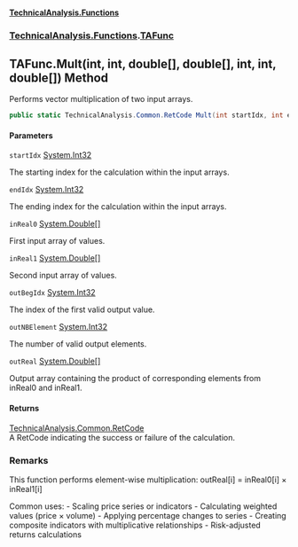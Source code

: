 #### [TechnicalAnalysis\.Functions](Atypical.TechnicalAnalysis.Functions.md 'Atypical\.TechnicalAnalysis\.Functions')
### [TechnicalAnalysis\.Functions](Atypical.TechnicalAnalysis.Functions.md#TechnicalAnalysis.Functions 'TechnicalAnalysis\.Functions').[TAFunc](TAFunc.md 'TechnicalAnalysis\.Functions\.TAFunc')

## TAFunc\.Mult\(int, int, double\[\], double\[\], int, int, double\[\]\) Method

Performs vector multiplication of two input arrays\.

```csharp
public static TechnicalAnalysis.Common.RetCode Mult(int startIdx, int endIdx, in double[] inReal0, in double[] inReal1, ref int outBegIdx, ref int outNBElement, ref double[] outReal);
```
#### Parameters

<a name='TechnicalAnalysis.Functions.TAFunc.Mult(int,int,double[],double[],int,int,double[]).startIdx'></a>

`startIdx` [System\.Int32](https://docs.microsoft.com/en-us/dotnet/api/System.Int32 'System\.Int32')

The starting index for the calculation within the input arrays\.

<a name='TechnicalAnalysis.Functions.TAFunc.Mult(int,int,double[],double[],int,int,double[]).endIdx'></a>

`endIdx` [System\.Int32](https://docs.microsoft.com/en-us/dotnet/api/System.Int32 'System\.Int32')

The ending index for the calculation within the input arrays\.

<a name='TechnicalAnalysis.Functions.TAFunc.Mult(int,int,double[],double[],int,int,double[]).inReal0'></a>

`inReal0` [System\.Double](https://docs.microsoft.com/en-us/dotnet/api/System.Double 'System\.Double')[\[\]](https://docs.microsoft.com/en-us/dotnet/api/System.Array 'System\.Array')

First input array of values\.

<a name='TechnicalAnalysis.Functions.TAFunc.Mult(int,int,double[],double[],int,int,double[]).inReal1'></a>

`inReal1` [System\.Double](https://docs.microsoft.com/en-us/dotnet/api/System.Double 'System\.Double')[\[\]](https://docs.microsoft.com/en-us/dotnet/api/System.Array 'System\.Array')

Second input array of values\.

<a name='TechnicalAnalysis.Functions.TAFunc.Mult(int,int,double[],double[],int,int,double[]).outBegIdx'></a>

`outBegIdx` [System\.Int32](https://docs.microsoft.com/en-us/dotnet/api/System.Int32 'System\.Int32')

The index of the first valid output value\.

<a name='TechnicalAnalysis.Functions.TAFunc.Mult(int,int,double[],double[],int,int,double[]).outNBElement'></a>

`outNBElement` [System\.Int32](https://docs.microsoft.com/en-us/dotnet/api/System.Int32 'System\.Int32')

The number of valid output elements\.

<a name='TechnicalAnalysis.Functions.TAFunc.Mult(int,int,double[],double[],int,int,double[]).outReal'></a>

`outReal` [System\.Double](https://docs.microsoft.com/en-us/dotnet/api/System.Double 'System\.Double')[\[\]](https://docs.microsoft.com/en-us/dotnet/api/System.Array 'System\.Array')

Output array containing the product of corresponding elements from inReal0 and inReal1\.

#### Returns
[TechnicalAnalysis\.Common\.RetCode](https://docs.microsoft.com/en-us/dotnet/api/TechnicalAnalysis.Common.RetCode 'TechnicalAnalysis\.Common\.RetCode')  
A RetCode indicating the success or failure of the calculation\.

### Remarks
This function performs element\-wise multiplication:
outReal\[i\] = inReal0\[i\] × inReal1\[i\]

Common uses:
\- Scaling price series or indicators
\- Calculating weighted values \(price × volume\)
\- Applying percentage changes to series
\- Creating composite indicators with multiplicative relationships
\- Risk\-adjusted returns calculations